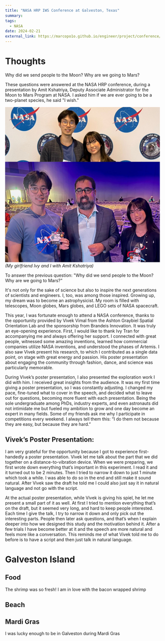 ```yaml
---
title: "NASA HRP IWS Conference at Galveston, Texas"
summary: 
tags:
  - NASA
date: 2024-02-21
external_link: https://marcopo1o.github.io/engineer/project/conference/
---
```

# Thoughts
Why did we send people to the Moon? Why are we going to Mars? 

These questions were answered at the NASA HRP conference, during a presentation by Amit Kshatriya, Deputy Associate Administrator for the Moon to Mars Program at NASA. I asked him if we are ever going to be a two-planet species, he said "I wish." 

![picture of me and Ivy with Amit Kshatriya](both.jpg)
*(My girlfriend Ivy and I with Amit Kshatriya)*

To answer the previous question: "Why did we send people to the Moon? Why are we going to Mars?"

It's not only for the sake of science but also to inspire the next generations of scientists and engineers.
I, too, was among those inspired. Growing up, my dream was to become an astrophysicist. My room is filled with telescopes, Moon globes, Mars globes, and LEGO sets of NASA spacecraft. 

This year, I was fortunate enough to attend a NASA conference, thanks to the opportunity provided by Vivek Vimal from the Ashton Graybiel Spatial Orientation Lab and the sponsorship from Brandeis Innovation.
It was truly an eye-opening experience. First, I would like to thank Ivy Tran for accompanying me and always offering her support. I connected with great people, witnessed some amazing inventions, learned how commercial companies utilize NASA inventions, and understood the phases of Artemis. I also saw Vivek present his research, to which I contributed as a single data point, on stage with great energy and passion. His poster presentation about engaging the community through fashion, dance, and science was particularly memorable.


During Vivek’s poster presentation, I also presented the exploration work I did with him. I received great insights from the audience. It was my first time giving a poster presentation, so I was constantly adjusting. I changed my pace, fine-tuned what to cover in the speech, and decided what to leave out for questions, becoming more fluent with each presentation. Being the sole undergraduate among PhDs, industry experts, and even astronauts did not intimidate me but fueled my ambition to grow and one day become an expert in many fields.
Some of my friends ask me why I participate in competitions every weekend. I always tell them this: “I do them not because they are easy, but because they are hard.”

## Vivek’s Poster Presentation:

I am very grateful for the opportunity because I got to experience first-handedly a poster presentation. Vivek let me talk about the part that we did together on a distance-to-vibration device. When we were preparing, we first wrote down everything that’s important in this experiment. I read it and it turned out to be 2 minutes. Then I tried to narrow it down to just 1 minute which took a while. I was able to do so in the end and still make it sound natural. After Vivek saw the draft he told me I could also just say it in natural language and not go with the script. 

At the actual poster presentation, while Vivek is giving his spiel, he let me present a small part of it as well. At first I tried to mention everything that’s on the draft, but it seemed very long, and hard to keep people interested. Each time I give the talk, I try to narrow it down and only pick out the interesting parts. People then later ask questions, and that’s when I explain deeper into how we designed this study and the motivation behind it. After a few trials I have become better at it and the speech are more natural and feels more like a conversation. This reminds me of what Vivek told me to do before is to have a script and then just talk in natural language.


# Galveston Island
## Food
The shrimp was so fresh! I am in love with the bacon wrapped shrimp

## Beach

## Mardi Gras
I was lucky enough to be in Galveston during Mardi Gras


